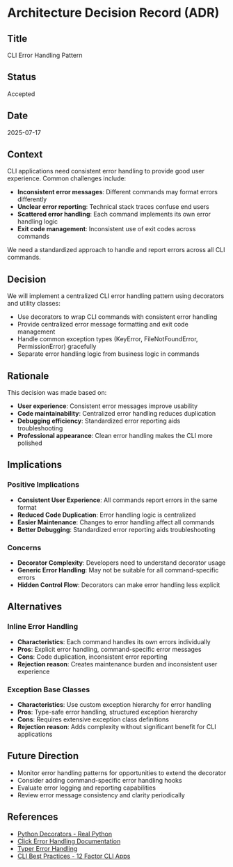 # Architecture Decision Record (ADR)

## Title
CLI Error Handling Pattern

## Status
Accepted

## Date
2025-07-17

## Context
CLI applications need consistent error handling to provide good user experience. Common challenges include:

- **Inconsistent error messages**: Different commands may format errors differently
- **Unclear error reporting**: Technical stack traces confuse end users
- **Scattered error handling**: Each command implements its own error handling logic
- **Exit code management**: Inconsistent use of exit codes across commands

We need a standardized approach to handle and report errors across all CLI commands.

## Decision
We will implement a centralized CLI error handling pattern using decorators and utility classes:

- Use decorators to wrap CLI commands with consistent error handling
- Provide centralized error message formatting and exit code management
- Handle common exception types (KeyError, FileNotFoundError, PermissionError) gracefully
- Separate error handling logic from business logic in commands

## Rationale
This decision was made based on:

- **User experience**: Consistent error messages improve usability
- **Code maintainability**: Centralized error handling reduces duplication
- **Debugging efficiency**: Standardized error reporting aids troubleshooting
- **Professional appearance**: Clean error handling makes the CLI more polished

## Implications
### Positive Implications
- **Consistent User Experience**: All commands report errors in the same format
- **Reduced Code Duplication**: Error handling logic is centralized
- **Easier Maintenance**: Changes to error handling affect all commands
- **Better Debugging**: Standardized error reporting aids troubleshooting

### Concerns
- **Decorator Complexity**: Developers need to understand decorator usage
- **Generic Error Handling**: May not be suitable for all command-specific errors
- **Hidden Control Flow**: Decorators can make error handling less explicit

## Alternatives
### Inline Error Handling
- **Characteristics**: Each command handles its own errors individually
- **Pros**: Explicit error handling, command-specific error messages
- **Cons**: Code duplication, inconsistent error reporting
- **Rejection reason**: Creates maintenance burden and inconsistent user experience

### Exception Base Classes
- **Characteristics**: Use custom exception hierarchy for error handling
- **Pros**: Type-safe error handling, structured exception hierarchy
- **Cons**: Requires extensive exception class definitions
- **Rejection reason**: Adds complexity without significant benefit for CLI applications

## Future Direction
- Monitor error handling patterns for opportunities to extend the decorator
- Consider adding command-specific error handling hooks
- Evaluate error logging and reporting capabilities
- Review error message consistency and clarity periodically

## References
- [Python Decorators - Real Python](https://realpython.com/primer-on-python-decorators/)
- [Click Error Handling Documentation](https://click.palletsprojects.com/en/8.1.x/exceptions/)
- [Typer Error Handling](https://typer.tiangolo.com/tutorial/exceptions/)
- [CLI Best Practices - 12 Factor CLI Apps](https://medium.com/@jdxcode/12-factor-cli-apps-dd3c227a0e46)